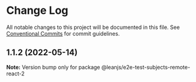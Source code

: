 # Change Log

All notable changes to this project will be documented in this file.
See [Conventional Commits](https://conventionalcommits.org) for commit guidelines.

## 1.1.2 (2022-05-14)

**Note:** Version bump only for package @leanjs/e2e-test-subjects-remote-react-2
